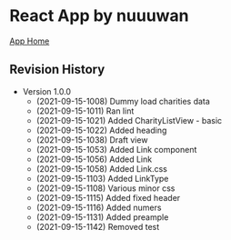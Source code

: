# React App by nuuuwan

[App Home](https://nuuuwan.github.io/dhaana)

## Revision History

* Version 1.0.0
  *  (2021-09-15-1008) Dummy load charities data
  *  (2021-09-15-1011) Ran lint
  *  (2021-09-15-1021) Added CharityListView - basic
  *  (2021-09-15-1022) Added heading
  *  (2021-09-15-1038) Draft view
  *  (2021-09-15-1053) Added Link component
  *  (2021-09-15-1056) Added Link
  *  (2021-09-15-1058) Added Link.css
  *  (2021-09-15-1103) Added LinkType
  *  (2021-09-15-1108) Various minor css
  *  (2021-09-15-1115) Added fixed header
  *  (2021-09-15-1116) Added numers
  *  (2021-09-15-1131) Added preample
  *  (2021-09-15-1142) Removed test
